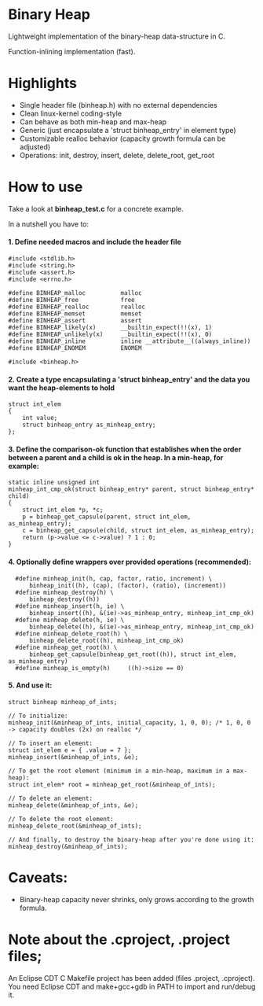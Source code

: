 # Binary Heap
Lightweight implementation of the binary-heap data-structure in C.

Function-inlining implementation (fast).

# Highlights

* Single header file (binheap.h) with no external dependencies
* Clean linux-kernel coding-style
* Can behave as both min-heap and max-heap
* Generic (just encapsulate a 'struct binheap_entry' in element type)
* Customizable realloc behavior (capacity growth formula can be adjusted)
* Operations: init, destroy, insert, delete, delete_root, get_root

# How to use

Take a look at **binheap_test.c** for a concrete example.

In a nutshell you have to:

#### 1. Define needed macros and include the header file

  ```
  #include <stdlib.h>
  #include <string.h>
  #include <assert.h>
  #include <errno.h>

  #define BINHEAP_malloc          malloc
  #define BINHEAP_free            free
  #define BINHEAP_realloc         realloc
  #define BINHEAP_memset          memset
  #define BINHEAP_assert          assert
  #define BINHEAP_likely(x)       __builtin_expect(!!(x), 1)
  #define BINHEAP_unlikely(x)     __builtin_expect(!!(x), 0)
  #define BINHEAP_inline          inline __attribute__((always_inline))
  #define BINHEAP_ENOMEM          ENOMEM

  #include <binheap.h>
  ```

#### 2. Create a type encapsulating a 'struct binheap_entry' and the data you want the heap-elements to hold

  ```
  struct int_elem
  {
      int value;
      struct binheap_entry as_minheap_entry;
  };
  ```

#### 3. Define the comparison-ok function that establishes when the order between a parent and a child is ok in the heap. In a min-heap, for example:

  ```
  static inline unsigned int
  minheap_int_cmp_ok(struct binheap_entry* parent, struct binheap_entry* child)
  {
      struct int_elem *p, *c;
      p = binheap_get_capsule(parent, struct int_elem, as_minheap_entry);
      c = binheap_get_capsule(child, struct int_elem, as_minheap_entry);
      return (p->value <= c->value) ? 1 : 0;
  }
  ```

#### 4. Optionally define wrappers over provided operations (recommended):

  ```
    #define minheap_init(h, cap, factor, ratio, increment) \
        binheap_init((h), (cap), (factor), (ratio), (increment))
    #define minheap_destroy(h) \
        binheap_destroy((h))
    #define minheap_insert(h, ie) \
        binheap_insert((h), &(ie)->as_minheap_entry, minheap_int_cmp_ok)
    #define minheap_delete(h, ie) \
        binheap_delete((h), &(ie)->as_minheap_entry, minheap_int_cmp_ok)
    #define minheap_delete_root(h) \
        binheap_delete_root((h), minheap_int_cmp_ok)
    #define minheap_get_root(h) \
        binheap_get_capsule(binheap_get_root((h)), struct int_elem, as_minheap_entry)
    #define minheap_is_empty(h)		((h)->size == 0)
  ```

#### 5. And use it:

  ```
  struct binheap minheap_of_ints;

  // To initialize:
  minheap_init(&minheap_of_ints, initial_capacity, 1, 0, 0); /* 1, 0, 0 -> capacity doubles (2x) on realloc */

  // To insert an element:
  struct int_elem e = { .value = 7 };
  minheap_insert(&minheap_of_ints, &e);

  // To get the root element (minimum in a min-heap, maximum in a max-heap):
  struct int_elem* root = minheap_get_root(&minheap_of_ints);

  // To delete an element:
  minheap_delete(&minheap_of_ints, &e);

  // To delete the root element:
  minheap_delete_root(&minheap_of_ints);

  // And finally, to destroy the binary-heap after you're done using it:
  minheap_destroy(&minheap_of_ints);
  ```

# Caveats:

* Binary-heap capacity never shrinks, only grows according to the growth formula.

# Note about the .cproject, .project files;

An Eclipse CDT C Makefile project has been added (files .project, .cproject).
You need Eclipse CDT and make+gcc+gdb in PATH to import and run/debug it.
